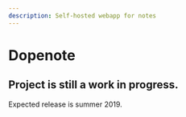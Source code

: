 ```yaml
---
description: Self-hosted webapp for notes
---
```


# Dopenote

## Project is still a work in progress.

Expected release is summer 2019.
